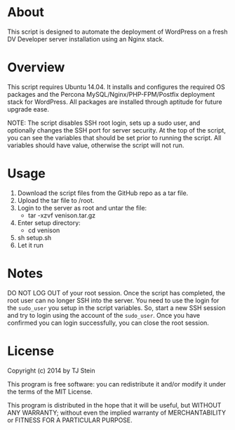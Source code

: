 About
============================
This script is designed to automate the deployment of WordPress on a fresh DV Developer server installation using an Nginx stack.


Overview
============================
This script requires Ubuntu 14.04. It installs and configures the required OS packages and the Percona MySQL/Nginx/PHP-FPM/Postfix deployment stack for WordPress. All packages are installed through aptitude for future upgrade ease.

NOTE: The script disables SSH root login, sets up a sudo user, and optionally changes the SSH port for server security. At the top of the script, you can see the variables that should be set prior to running the script. All variables should have value, otherwise the script will not run.


Usage
============================
1. Download the script files from the GitHub repo as a tar file.
2. Upload the tar file to /root.
3. Login to the server as root and untar the file:
	- tar -xzvf venison.tar.gz
4. Enter setup directory:
	- cd venison
5. sh setup.sh
6. Let it run


Notes
============================
DO NOT LOG OUT of your root session. Once the script has completed, the root user can no longer SSH into the server. You need to use the login for the `sudo_user` you setup in the script variables. So, start a new SSH session and try to login using the account of the `sudo_user`. Once you have confirmed you can login successfully, you can close the root session.


License
============================
Copyright (c) 2014 by TJ Stein

This program is free software: you can redistribute it and/or modify it under the terms of the MIT License.

This program is distributed in the hope that it will be useful, but WITHOUT ANY WARRANTY; without even the implied warranty of MERCHANTABILITY or FITNESS FOR A PARTICULAR PURPOSE.
